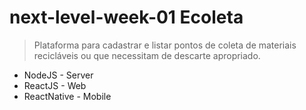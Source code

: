 ﻿# next-level-week-01 Ecoleta

> Plataforma para cadastrar e listar pontos de coleta de materiais recicláveis ou que necessitam de descarte apropriado.

- NodeJS - Server
- ReactJS - Web
- ReactNative - Mobile
